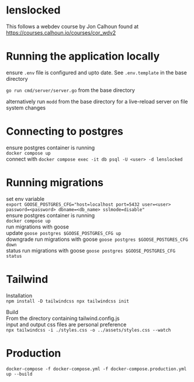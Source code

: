 # lenslocked
This follows a webdev course by Jon Calhoun found at https://courses.calhoun.io/courses/cor_wdv2

# Running the application locally

ensure `.env` file is configured and upto date. See `.env.template` in the base directory

`go run cmd/server/server.go` from the base directory

alternatively run `modd` from the base directory for a live-reload server on file system changes

# Connecting to postgres

ensure postgres container is running \
`docker compose up` \
connect with `docker compose exec -it db psql -U <user> -d lenslocked`

# Running migrations

set env variable \
`export GOOSE_POSTGRES_CFG="host=localhost port=5432 user=<user> password=<password> dbname=<db_name> sslmode=disable"`
<br>
ensure postgres container is running \
`docker compose up`
<br>
run migrations with goose
<br>
update `goose postgres $GOOSE_POSTGRES_CFG up`
<br>
downgrade run migrations with goose `goose postgres $GOOSE_POSTGRES_CFG down`
<br>
status run migrations with goose `goose postgres $GOOSE_POSTGRES_CFG status`
<br>

# Tailwind
Installation \
`npm install -D tailwindcss
npx tailwindcss init`

Build \
From the directory containing tailwind.config.js \
input and output css files are personal preference \
`npx tailwindcss -i ./styles.css -o ../assets/styles.css --watch`

# Production
`docker-compose -f docker-compose.yml -f docker-compose.production.yml up --build`